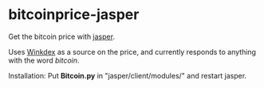 # bitcoinprice-jasper

Get the bitcoin price with [jasper](https://github.com/jasperproject). 

Uses [Winkdex](https://winkdex.com/) as a source on the price, and currently responds to anything with the word _bitcoin_.

Installation:
Put **Bitcoin.py** in "jasper/client/modules/" and restart jasper.
